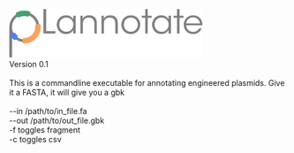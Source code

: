 <img src="/pLannotate.png" width="350">
<br>
Version 0.1
<br><br>
This is a commandline executable for annotating engineered plasmids. Give it a FASTA, it will give you a gbk
<br><br>
--in /path/to/in_file.fa
<br>
--out /path/to/out_file.gbk
<br>
-f toggles fragment
<br>
-c toggles csv
